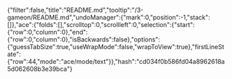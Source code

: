 {"filter":false,"title":"README.md","tooltip":"/3-gameon/README.md","undoManager":{"mark":0,"position":-1,"stack":[]},"ace":{"folds":[],"scrolltop":0,"scrollleft":0,"selection":{"start":{"row":0,"column":0},"end":{"row":0,"column":0},"isBackwards":false},"options":{"guessTabSize":true,"useWrapMode":false,"wrapToView":true},"firstLineState":{"row":44,"mode":"ace/mode/text"}},"hash":"cd034f0b586fd04a8962618a5d062608b3e39bca"}